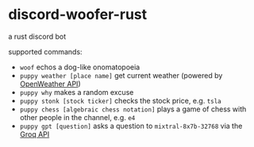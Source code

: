 # discord-woofer-rust

a rust discord bot

supported commands:

* `woof` echos a dog-like onomatopoeia
* `puppy weather [place name]` get current weather (powered by [OpenWeather API](https://openweathermap.org/api))
* `puppy why` makes a random excuse
* `puppy stonk [stock ticker]` checks the stock price, e.g. `tsla`
* `puppy chess [algebraic chess notation]` plays a game of chess with other people in the channel, e.g. `e4`
* `puppy gpt [question]` asks a question to `mixtral-8x7b-32768` via the [Groq API](https://console.groq.com/)

